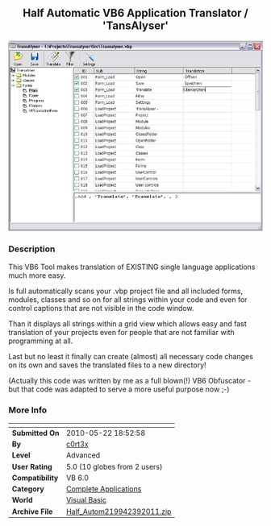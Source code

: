 ﻿<div align="center">

## Half Automatic VB6 Application Translator / 'TansAlyser'

<img src="PIC201139942155090.JPG">
</div>

### Description

This VB6 Tool makes translation of EXISTING single language applications much more easy.

Is full automatically scans your .vbp project file and all included forms, modules, classes and so on for all strings within your code and even for control captions that are not visible in the code window.

Than it displays all strings within a grid view which allows easy and fast translation of your projects even for people that are not familiar with programming at all.

Last but no least it finally can create (almost) all necessary code changes on its own and saves the translated files to a new directory!

(Actually this code was written by me as a full blown(!) VB6 Obfuscator - but that code was adapted to serve a more useful purpose now ;-)
 
### More Info
 


<span>             |<span>
---                |---
**Submitted On**   |2010-05-22 18:52:58
**By**             |[c0rt3x](https://github.com/Planet-Source-Code/PSCIndex/blob/master/ByAuthor/c0rt3x.md)
**Level**          |Advanced
**User Rating**    |5.0 (10 globes from 2 users)
**Compatibility**  |VB 6\.0
**Category**       |[Complete Applications](https://github.com/Planet-Source-Code/PSCIndex/blob/master/ByCategory/complete-applications__1-27.md)
**World**          |[Visual Basic](https://github.com/Planet-Source-Code/PSCIndex/blob/master/ByWorld/visual-basic.md)
**Archive File**   |[Half\_Autom219942392011\.zip](https://github.com/Planet-Source-Code/c0rt3x-half-automatic-vb6-application-translator-tansalyser__1-73786/archive/master.zip)








